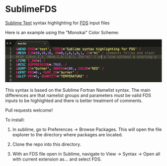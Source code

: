 # SublimeFDS
[Sublime Text](https://www.sublimetext.com/) syntax highlighting for [FDS](https://pages.nist.gov/fds-smv/) input files

Here is an example using the "Monokai" Color Scheme:

![](test.png)

This syntax is based on the Sublime Fortran Namelist syntax.  The main differences are that namelist groups and parameters must be valid FDS inputs to be highlighted and there is better treatment of comments.

Pull requests welcome!

To install:

1. In sublime, go to Preferences -> Browse Packages. This will open the file explorer to the directory where packages are located. 

2. Clone the repo into this directory. 

3. With an FDS file open in Sublime, navigate to View -> Syntax -> Open all with current extension as... and select FDS.